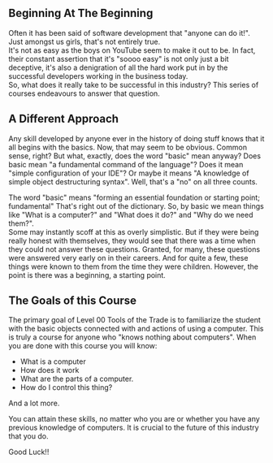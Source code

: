 ## Beginning At The Beginning

   Often it has been said of software development that "anyone can do it!". Just amongst us girls, that's not entirely true.    
       It's not as easy as the boys on YouTube seem to make it out to be. In fact, their constant assertion that it's "soooo easy" is not only just a bit deceptive, it's also a denigration of all the hard work put in by the successful developers working in the business today.  
        So, what does it really take to be successful in this industry? This series of courses endeavours to answer that question.

## A Different Approach

  Any skill developed by anyone ever in the history of doing stuff knows that it all begins with the basics. Now, that may seem to be obvious. Common sense, right? But what, exactly, does the word "basic" mean anyway? Does basic mean "a fundamental command of the language"?  Does it mean "simple configuration of your IDE"?
  Or maybe it means "A knowledge of simple object destructuring syntax".
  Well, that's a "no" on all three counts. 
  
  The word "basic" means "forming an essential foundation or starting point; fundamental" That's right out of the dictionary. So, by basic we mean things like "What is a computer?" and "What does it do?" and "Why do we need them?".  
  Some may instantly scoff at this as overly simplistic. But if they were being really honest with themselves, they would see that there was a time when they could not answer these questions. Granted, for many, these questions were answered very early on in their careers. And for quite a few, these things were known to them from the time they were children. However, the point is there was a beginning, a starting point. 

  ## The Goals of this Course

  The primary goal of Level 00 Tools of the Trade is to familiarize the student with the basic objects connected with and actions of using a computer. 
  This is truly a course for anyone who "knows nothing about computers". When you are done with this course you will know:

*  What is a computer  
*  How does it work  
*  What are the parts of a computer.  
*  How do I control this thing?  

And a lot more. 

You can attain these skills, no matter who you are or whether you have any previous knowledge of computers. It is crucial to the future of this industry that you do.

Good Luck!!
     
